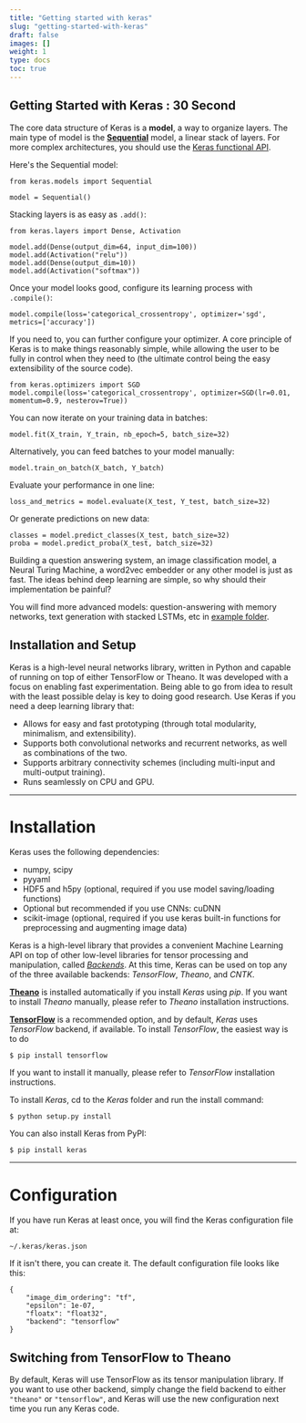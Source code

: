 ```yaml
---
title: "Getting started with keras"
slug: "getting-started-with-keras"
draft: false
images: []
weight: 1
type: docs
toc: true
---
```


## Getting Started with Keras : 30 Second
The core data structure of Keras is a **model**, a way to organize layers. The main type of model is the **[Sequential][1]** model, a linear stack of layers. For more complex architectures, you should use the [Keras functional API][2].

Here's the Sequential model:

    from keras.models import Sequential
    
    model = Sequential()

Stacking layers is as easy as `.add()`:

    from keras.layers import Dense, Activation
    
    model.add(Dense(output_dim=64, input_dim=100))
    model.add(Activation("relu"))
    model.add(Dense(output_dim=10))
    model.add(Activation("softmax"))

Once your model looks good, configure its learning process with `.compile()`:

    model.compile(loss='categorical_crossentropy', optimizer='sgd', metrics=['accuracy'])
If you need to, you can further configure your optimizer. A core principle of Keras is to make things reasonably simple, while allowing the user to be fully in control when they need to (the ultimate control being the easy extensibility of the source code).

    from keras.optimizers import SGD
    model.compile(loss='categorical_crossentropy', optimizer=SGD(lr=0.01, momentum=0.9, nesterov=True))

You can now iterate on your training data in batches:

    model.fit(X_train, Y_train, nb_epoch=5, batch_size=32)
Alternatively, you can feed batches to your model manually:

    model.train_on_batch(X_batch, Y_batch)
Evaluate your performance in one line:

    loss_and_metrics = model.evaluate(X_test, Y_test, batch_size=32)
Or generate predictions on new data:

    classes = model.predict_classes(X_test, batch_size=32)
    proba = model.predict_proba(X_test, batch_size=32)

Building a question answering system, an image classification model, a Neural Turing Machine, a word2vec embedder or any other model is just as fast. The ideas behind deep learning are simple, so why should their implementation be painful?

You will find more advanced models: question-answering with memory networks, text generation with stacked LSTMs, etc in [example folder][3].


  [1]: https://keras.io/getting-started/sequential-model-guide/
  [2]: http://keras.io/getting-started/functional-api-guide
  [3]: https://github.com/fchollet/keras/tree/master/examples

## Installation and Setup
Keras is a high-level neural networks library, written in Python and capable of running on top of either TensorFlow or Theano. It was developed with a focus on enabling fast experimentation. Being able to go from idea to result with the least possible delay is key to doing good research.
Use Keras if you need a deep learning library that:

 - Allows for easy and fast prototyping (through total modularity,
   minimalism, and extensibility).
 - Supports both convolutional networks and recurrent networks, as well
   as combinations of the two.
 - Supports arbitrary connectivity schemes (including multi-input and
   multi-output training).
 - Runs seamlessly on CPU and GPU.

------------------------

# Installation

Keras uses the following dependencies:

 - numpy, scipy
 - pyyaml
 - HDF5 and h5py (optional, required if you use model saving/loading
   functions)
 - Optional but recommended if you use CNNs: cuDNN
 - scikit-image (optional, required if you use keras built-in functions for preprocessing and augmenting image data)


Keras is a  high-level library that provides a convenient Machine Learning API on top of other low-level libraries for tensor processing and manipulation, called [*Backends*][1]. At this time, Keras can be used on top any of the three available backends: *TensorFlow*, *Theano*, and *CNTK*.


[**Theano**][3] is installed automatically if you install *Keras* using *pip*.
If you want to install *Theano* manually, please refer to *Theano* installation instructions.

[**TensorFlow**][2] is a recommended option, and by default, *Keras* uses *TensorFlow* backend, if available. To install *TensorFlow*, the easiest way is to do

    $ pip install tensorflow

If you want to install it manually, please refer to *TensorFlow* installation instructions.

To install *Keras*, cd to the *Keras* folder and run the install command:

    $ python setup.py install
You can also install Keras from PyPI:

    $ pip install keras

----------------------------

# Configuration

If you have run Keras at least once, you will find the Keras configuration file at:

    ~/.keras/keras.json

If it isn't there, you can create it. The default configuration file looks like this:

    {
        "image_dim_ordering": "tf",
        "epsilon": 1e-07,
        "floatx": "float32",
        "backend": "tensorflow"
    }  


## Switching from TensorFlow to Theano

By default, Keras will use TensorFlow as its tensor manipulation library. If you want to use other backend, simply change the field backend to either `"theano"` or `"tensorflow"`, and Keras will use the new configuration next time you run any Keras code.


  [1]: https://keras.io/backend/
  [2]: https://www.tensorflow.org/
  [3]: http://deeplearning.net/software/theano/

